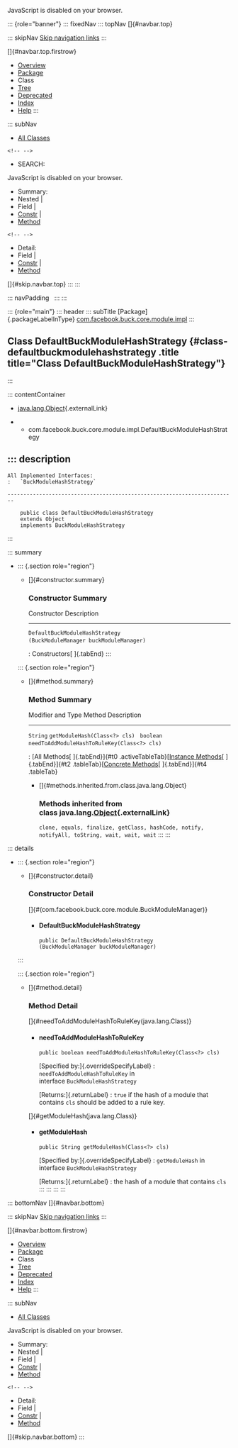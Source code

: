 <div>

JavaScript is disabled on your browser.

</div>

::: {role="banner"}
::: fixedNav
::: topNav
[]{#navbar.top}

::: skipNav
[Skip navigation links](#skip.navbar.top "Skip navigation links")
:::

[]{#navbar.top.firstrow}

-   [Overview](../../../../../../index.html)
-   [Package](package-summary.html)
-   Class
-   [Tree](package-tree.html)
-   [Deprecated](../../../../../../deprecated-list.html)
-   [Index](../../../../../../index-all.html)
-   [Help](../../../../../../help-doc.html)
:::

::: subNav
-   [All Classes](../../../../../../allclasses.html)

```{=html}
<!-- -->
```
-   SEARCH:

<div>

<div>

JavaScript is disabled on your browser.

</div>

</div>

<div>

-   Summary: 
-   Nested \| 
-   Field \| 
-   [Constr](#constructor.summary) \| 
-   [Method](#method.summary)

```{=html}
<!-- -->
```
-   Detail: 
-   Field \| 
-   [Constr](#constructor.detail) \| 
-   [Method](#method.detail)

</div>

[]{#skip.navbar.top}
:::
:::

::: navPadding
 
:::
:::

::: {role="main"}
::: header
::: subTitle
[Package]{.packageLabelInType} [com.facebook.buck.core.module.impl](package-summary.html)
:::

## Class DefaultBuckModuleHashStrategy {#class-defaultbuckmodulehashstrategy .title title="Class DefaultBuckModuleHashStrategy"}
:::

::: contentContainer
-   [java.lang.Object](http://docs.oracle.com/javase/7/docs/api/java/lang/Object.html?is-external=true "class or interface in java.lang"){.externalLink}

-   -   com.facebook.buck.core.module.impl.DefaultBuckModuleHashStrategy

::: description
-   

    All Implemented Interfaces:
    :   `BuckModuleHashStrategy`

    ------------------------------------------------------------------------

        public class DefaultBuckModuleHashStrategy
        extends Object
        implements BuckModuleHashStrategy
:::

::: summary
-   ::: {.section role="region"}
    -   []{#constructor.summary}

        ### Constructor Summary

          Constructor                                                            Description
          ---------------------------------------------------------------------- -------------
          `DefaultBuckModuleHashStrategy​(BuckModuleManager buckModuleManager)`    

          : Constructors[ ]{.tabEnd}
    :::

    ::: {.section role="region"}
    -   []{#method.summary}

        ### Method Summary

          Modifier and Type   Method                                         Description
          ------------------- ---------------------------------------------- -------------
          `String`            `getModuleHash​(Class<?> cls)`                   
          `boolean`           `needToAddModuleHashToRuleKey​(Class<?> cls)`    

          : [All Methods[ ]{.tabEnd}]{#t0 .activeTableTab}[[Instance
          Methods](javascript:show(2);)[ ]{.tabEnd}]{#t2
          .tableTab}[[Concrete
          Methods](javascript:show(8);)[ ]{.tabEnd}]{#t4 .tableTab}

        -   []{#methods.inherited.from.class.java.lang.Object}

            ### Methods inherited from class java.lang.[Object](http://docs.oracle.com/javase/7/docs/api/java/lang/Object.html?is-external=true "class or interface in java.lang"){.externalLink}

            `clone, equals, finalize, getClass, hashCode, notify, notifyAll, toString, wait, wait, wait`
    :::
:::

::: details
-   ::: {.section role="region"}
    -   []{#constructor.detail}

        ### Constructor Detail

        []{#<init>(com.facebook.buck.core.module.BuckModuleManager)}

        -   #### DefaultBuckModuleHashStrategy

                public DefaultBuckModuleHashStrategy​(BuckModuleManager buckModuleManager)
    :::

    ::: {.section role="region"}
    -   []{#method.detail}

        ### Method Detail

        []{#needToAddModuleHashToRuleKey(java.lang.Class)}

        -   #### needToAddModuleHashToRuleKey

            ``` methodSignature
            public boolean needToAddModuleHashToRuleKey​(Class<?> cls)
            ```

            [Specified by:]{.overrideSpecifyLabel}
            :   `needToAddModuleHashToRuleKey` in
                interface `BuckModuleHashStrategy`

            [Returns:]{.returnLabel}
            :   `true` if the hash of a module that contains `cls`
                should be added to a rule key.

        []{#getModuleHash(java.lang.Class)}

        -   #### getModuleHash

            ``` methodSignature
            public String getModuleHash​(Class<?> cls)
            ```

            [Specified by:]{.overrideSpecifyLabel}
            :   `getModuleHash` in interface `BuckModuleHashStrategy`

            [Returns:]{.returnLabel}
            :   the hash of a module that contains `cls`
    :::
:::
:::
:::

::: bottomNav
[]{#navbar.bottom}

::: skipNav
[Skip navigation links](#skip.navbar.bottom "Skip navigation links")
:::

[]{#navbar.bottom.firstrow}

-   [Overview](../../../../../../index.html)
-   [Package](package-summary.html)
-   Class
-   [Tree](package-tree.html)
-   [Deprecated](../../../../../../deprecated-list.html)
-   [Index](../../../../../../index-all.html)
-   [Help](../../../../../../help-doc.html)
:::

::: subNav
-   [All Classes](../../../../../../allclasses.html)

<div>

<div>

JavaScript is disabled on your browser.

</div>

</div>

<div>

-   Summary: 
-   Nested \| 
-   Field \| 
-   [Constr](#constructor.summary) \| 
-   [Method](#method.summary)

```{=html}
<!-- -->
```
-   Detail: 
-   Field \| 
-   [Constr](#constructor.detail) \| 
-   [Method](#method.detail)

</div>

[]{#skip.navbar.bottom}
:::

